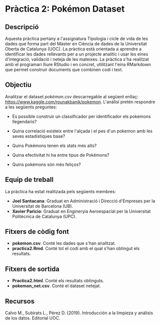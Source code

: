 # Pràctica 2: Pokémon Dataset

## Descripció 
Aquesta pràctica pertany a l'assignatura Tipologia i cicle de vida de les dades que forma part del Màster en Ciència de dades de la Universitat Oberta de Catalunya (UOC). La pràctica està orientada a aprendre a identificar les dades rellevants per a un projecte analític i usar les eines d'integració, validació i neteja de les mateixes. La pràctica s'ha realitzat amb el programari lliure RStudio i en concret, utilitzant l'eina RMarkdown que permet construir documents que combinen codi i text. 

## Objectiu

Analitzar el dataset *pokémon.csv* descarregable al següent enllaç: https://www.kaggle.com/rounakbanik/pokemon. L'anàlisi pretén respondre a les següents preguntes:

- És possible construir un classificador per identificador els pokemons llegendaris?

- Quina correlació existeix entre l'alçada i el pes d'un pokemon amb les seves estadístiques base?

- Quins Pokémons tenen els stats més alts?

- Quina efectivitat hi ha entre tipus de Pokémons?

- Quins pokémons són més feliços?

## Equip de treball

La pràctica ha estat realitzada pels següents membres:

- **Joel Santacana**: Graduat en Administració i Direcció d'Empreses per la Universitat de Barcelona (UB).
- **Xavier Paricio**: Graduat en Engineryia Aeroespacial per la Universitat Politècnica de Catalunya (UPC). 

## Fitxers de còdig font

- **pokemon.csv**. Conté les dades que s'han analitzat.
- **practica2.Rmd**. Conté tot el codi amb el qual s'han obtingut els resultats.

## Fitxers de sortida

- **Practica2.html**. Conté els resultats obtinguts.
- **pokemon_net.csv**. Conté el dataset netejat.

## Recursos

Calvo M., Subirats L., Pérez D. (2019). Introducción a la limpieza y análisis de los datos.
Editorial UOC.

